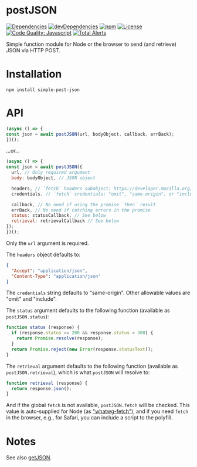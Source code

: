 # postJSON

[![Dependencies](https://img.shields.io/david/brettz9/postJSON.svg)](https://david-dm.org/brettz9/postJSON)
[![devDependencies](https://img.shields.io/david/dev/brettz9/postJSON.svg)](https://david-dm.org/brettz9/postJSON?type=dev)
[![npm](https://img.shields.io/npm/v/simple-post-json.svg)](https://www.npmjs.com/package/simple-post-json)
[![License](https://img.shields.io/npm/l/simple-post-json.svg)](LICENSE-MIT)
[![Code Quality: Javascript](https://img.shields.io/lgtm/grade/javascript/g/brettz9/postJSON.svg?logo=lgtm&logoWidth=18)](https://lgtm.com/projects/g/brettz9/postJSON/context:javascript)
[![Total Alerts](https://img.shields.io/lgtm/alerts/g/brettz9/postJSON.svg?logo=lgtm&logoWidth=18)](https://lgtm.com/projects/g/brettz9/postJSON/alerts)

Simple function module for Node or the browser to send (and retrieve)
JSON via HTTP POST.

# Installation

`npm install simple-post-json`

# API

```js
(async () => {
const json = await postJSON(url, bodyObject, callback, errBack);
})();
```

...or...

```js
(async () => {
const json = await postJSON({
  url, // Only required argument
  body: bodyObject, // JSON object

  headers, // `fetch` headers subobject: https://developer.mozilla.org/en-US/docs/Web/API/Headers/Headers
  credentials, // `fetch` credentials: "omit", "same-origin", or "include"

  callback, // No need if using the promise `then` result
  errBack, // No need if catching errors in the promise
  status: statusCallback, // See below
  retrieval: retrievalCallback // See below
});
})();
```

Only the `url` argument is required.

The `headers` object defaults to:

```json
{
  "Accept": "application/json",
  "Content-Type": "application/json"
}
```

The `credentials` string defaults to "same-origin". Other allowable values
are "omit" and "include".

The `status` argument defaults to the following function (available as
`postJSON.status`):

```js
function status (response) {
  if (response.status >= 200 && response.status < 300) {
    return Promise.resolve(response);
  }
  return Promise.reject(new Error(response.statusText));
}
```

The `retrieval` argument defaults to the following function (available as
`postJSON.retrieval`), which is what `postJSON` will resolve to:

```js
function retrieval (response) {
  return response.json();
}
```

And if the global `fetch` is not available, `postJSON.fetch` will be checked.
This value is auto-supplied for Node (as ["whatwg-fetch"](https://github.com/github/fetch)),
and if you need `fetch` in the browser, e.g., for Safari, you can include a
script to the polyfill.

# Notes

See also [getJSON](https://github.com/brettz9/getJSON).
